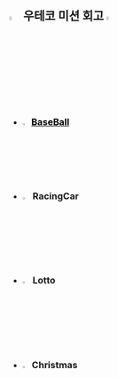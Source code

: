 [//]: # (![header]&#40;https://capsule-render.vercel.app/api?type=waving&color=gradient&text=Welcome%20to%20doha's%20GitHub%20👋&animation=twinkling&fontSize=35&fontAlignY=40&fontAlign=70&height=230&#41;)

## <img src="https://raw.githubusercontent.com/Tarikul-Islam-Anik/Animated-Fluent-Emojis/master/Emojis/Travel%20and%20places/Fire.png" alt="Fire" width="4%" /> 우테코 미션 회고 <img src="https://raw.githubusercontent.com/Tarikul-Islam-Anik/Animated-Fluent-Emojis/master/Emojis/Travel%20and%20places/Fire.png" alt="Fire" width="4%" />

- ### <img src="https://em-content.zobj.net/source/microsoft-teams/363/baseball_26be.png" width="2.5%"> <a href = "https://polyester-cicada-a92.notion.site/Baseball-Game-a3b9e87b45de454eaf32b713fbd16db1?pvs=4" style="color:black">BaseBall</a> 
- ### <img src="https://em-content.zobj.net/source/microsoft-teams/363/automobile_1f697.png" width="3%"> RacingCar 
- ### <img src="https://em-content.zobj.net/source/microsoft-teams/363/slot-machine_1f3b0.png" width="3%"> Lotto
- ### <img src="https://em-content.zobj.net/source/microsoft-teams/363/christmas-tree_1f384.png" width="3.5%">Christmas

[//]: # (![footer]&#40;https://capsule-render.vercel.app/api?type=waving&color=gradient&height=120&animation=fadeIn&section=footer&text=&fontAlign=70&#41;)

[//]: # (<img src = "https://em-content.zobj.net/source/microsoft-teams/363/teddy-bear_1f9f8.png" width="7%" alt="bear">)

<!--
**dohaahi/dohaahi** is a ✨ _special_ ✨ repository because its `README.md` (this file) appears on your GitHub profile.

Here are some ideas to get you started:

- 🔭 I’m currently working on ...
- 🌱 I’m currently learning ...
- 👯 I’m looking to collaborate on ...
- 🤔 I’m looking for help with ...
- 💬 Ask me about ...
- 📫 How to reach me: ...
- 😄 Pronouns: ...
- ⚡ Fun fact: ...
-->
